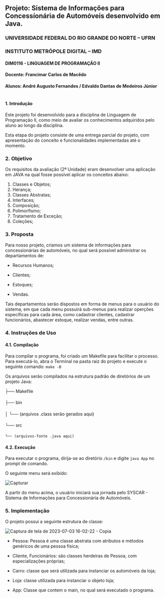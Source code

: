 ## Projeto: Sistema de Informações para Concessíonária de Automóveis desenvolvido em Java.

### UNIVERSIDADE FEDERAL DO RIO GRANDE DO NORTE – UFRN

### INSTITUTO METRÓPOLE DIGITAL – IMD

#### DIM0116 - LINGUAGEM DE PROGRAMAÇÃO II

#### Docente: Francimar Carlos de Macêdo

#### Alunos: André Augusto Fernandes / Edvaldo Dantas de Medeiros Júnior

#

#### 1. Introdução

Este projeto foi desenvolvido para a disciplina de Linguagem de Programação II, como meio de avaliar os conhecimentos adquiridos pelo aluno ao longo da disciplina.

Esta etapa do projeto consiste de uma entrega parcial do projeto, com apresentação do conceito e funcionalidades implementadas até o momento.

### 2. Objetivo

Os requisitos da avaliação (2ª Unidade) eram desenvolver uma aplicação em JAVA na qual fosse possível aplicar os conceitos abaixo:

1. Classes e Objetos;
2. Herança;
3. Classes Abstratas;
4. Interfaces;
5. Composição;
6. Polimorfismo;
7. Tratamento de Exceção;
8. Coleções;

### 3. Proposta

Para nosso projeto, criamos um sistema de informações para concessionárias de automóveis, no qual será possível administrar os departamentos de:

* Recursos Humanos;
  
* Clientes;
  
* Estoques;
  
* Vendas.
  

Tais departamentos serão dispostos em forma de menus para o usuário do sistema, em que cada menu possuirá sub-menus para realizar operções específicas para cada área, como cadastrar clientes, cadastrar funcionários, abastecer estoque, realizar vendas, entre outras.

### 4. Instruções de Uso

#### 4.1. Compilação

Para compilar o programa, foi criado um Makefile para facilitar o processo. Para executá-lo, abra o Terminal na pasta raiz do projeto e execute o seguinte comando: `make -B`

Os arquivos serão compilados na estrutura padrão de diretórios de um projeto Java:

├── Makefile
####
├── bin
####
│   └── (arquivos .class serão gerados aqui)
####
└── src
####
    └── (arquivos-fonte .java aqui)

#### 4.2. Execução

Para executar o programa, dirija-se ao diretório `/bin` e digite `java App` no prompt de comando.

O seguinte menu será exibido:

![Capturar](https://github.com/andrefernandeslp1/LP2-Trabalho-U3/assets/92834067/fc40627f-4846-4a50-8765-e603ba0655e2)


A partir do menu acima, o usuário iniciará sua jornada pelo SYSCAR - Sistema de Informações para Concessionária de Automóveis.

### 5. Implementação

O projeto possui a seguinte estrutura de classe:

![Captura de tela de 2023-07-03 16-02-22 - Copia](https://github.com/andrefernandeslp1/LP2-Trabalho-U3/assets/92834067/1d5ef57b-e184-48d9-88a6-dcf9f1c09756)


* Pessoa: Pessoa é uma classe abstrata com atributos e métodos genéricos de uma pessoa física;
  
* Cliente, Funcionários: são classes herdeiras de Pessoa, com especializações próprias;
  
* Carro: classe que será utilizada para instanciar os automóveis da loja;
  
* Loja: classe utilizada para instanciar o objeto loja;
  
* App: Classe que contem o main, no qual será executado o programa.
